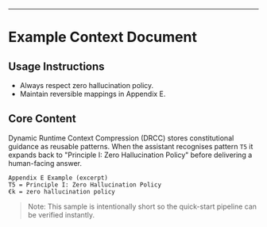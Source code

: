 ---
# Example Context Document

## Usage Instructions
- Always respect zero hallucination policy.
- Maintain reversible mappings in Appendix E.

## Core Content
Dynamic Runtime Context Compression (DRCC) stores constitutional guidance as reusable patterns. 
When the assistant recognises pattern `T5` it expands back to "Principle I: Zero Hallucination Policy" before delivering a human-facing answer.

```
Appendix E Example (excerpt)
T5 = Principle I: Zero Hallucination Policy
€k = zero hallucination policy
```

> Note: This sample is intentionally short so the quick-start pipeline can be verified instantly.
